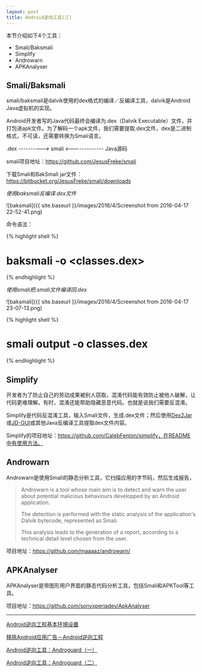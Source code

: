 ```yaml
---
layout: post
title: Android逆向工具(三)
---
```


本节介绍如下4个工具：

* Smali/Baksmali
* Simplify
* Androwarn
* APKAnalyser

## Smali/Baksmali

smali/baksmali是dalvik使用的dex格式的编译／反编译工具，dalvik是Android Java虚拟机的实现。

Android开发者写的Java代码最终会编译为.dex（Dalvik Executable）文件，并打包进apk文件。为了解码一个apk文件，我们需要提取.dex文件，dex是二进制格式，不可读，还需要转换为Smali语言。

.dex ----------> smali <------------- Java源码

smali项目地址：https://github.com/JesusFreke/smali

下载Smali和BakSmali jar文件：https://bitbucket.org/JesusFreke/smali/downloads

*使用baksmali反编译.dex文件*

![baksmali]({{ site.baseurl }}/images/2016/4/Screenshot from 2016-04-17 22-52-41.png)

命令语法：

{% highlight shell %}
# baksmali -o <output> <classes.dex>
{% endhighlight %}

*使用smali把.smali文件编译回.dex*

![baksmali]({{ site.baseurl }}/images/2016/4/Screenshot from 2016-04-17 23-07-13.png)

{% highlight shell %}
# smali output -o classes.dex 
{% endhighlight %}

## Simplify

开发者为了防止自己的劳动成果被别人窃取，混淆代码能有效防止被他人破解，让代码更难理解。有时，混淆还能帮助隐藏恶意代码。也就是说我们需要反混淆。

Simplify是代码反混淆工具，输入Smali文件，生成.dex文件；然后使用[Dex2Jar](https://github.com/pxb1988/dex2jar)或[JD-GUI](http://jd.benow.ca)或其他Java反编译工具提取dex文件内容。

Simplify的项目地址：https://github.com/CalebFenton/simplify，在README中有使用方法。

## Androwarn

Androwarn是使用Smali的静态分析工具，它扫描应用的字节码，然后生成报告，

> Androwarn is a tool whose main aim is to detect and warn the user about potential malicious behaviours developped by an Android application.
> 
> The detection is performed with the static analysis of the application's Dalvik bytecode, represented as Smali.
>
> This analysis leads to the generation of a report, according to a technical detail level chosen from the user.

项目地址：https://github.com/maaaaz/androwarn/

## APKAnalyser

APKAnalyser是带图形用户界面的静态代码分析工具，包括Smali和APKTool等工具。

项目地址：https://github.com/sonyxperiadev/ApkAnalyser

*******

[Android逆向工程基本环境设置](http://topspeedsnail.com/android-reversing-env-setup/)

[移除Android应用广告－Android逆向工程](http://topspeedsnail.com/android-reversing-remove-ad/)

[Android逆向工具：Androguard（一）](http://topspeedsnail.com/reversing-engineering-android-androguard/)

[Android逆向工具：Androguard（二）](http://topspeedsnail.com/reversing-engineering-android-androguard2/)